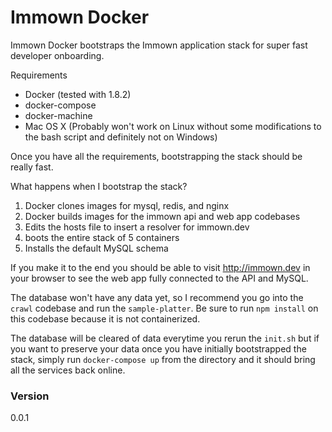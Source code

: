 # Immown Docker

Immown Docker bootstraps the Immown application stack for super fast developer onboarding.

Requirements
  - Docker (tested with 1.8.2)
  - docker-compose
  - docker-machine
  - Mac OS X (Probably won't work on Linux without some modifications to the bash script and definitely not on Windows)

Once you have all the requirements, bootstrapping the stack should be really fast.

What happens when I bootstrap the stack?
1. Docker clones images for mysql, redis, and nginx
2. Docker builds images for the immown api and web app codebases
3. Edits the hosts file to insert a resolver for immown.dev
4. boots the entire stack of 5 containers
5. Installs the default MySQL schema

If you make it to the end you should be able to visit http://immown.dev in your browser to see the web app fully connected to the API and MySQL.

The database won't have any data yet, so I recommend you go into the `crawl` codebase and run the `sample-platter`. Be sure to run `npm install` on this codebase because it is not containerized.


The database will be cleared of data everytime you rerun the `init.sh` but if you want to preserve your data once you have initially bootstrapped the stack, simply run `docker-compose up` from the directory and it should bring all the services back online.


### Version
0.0.1
